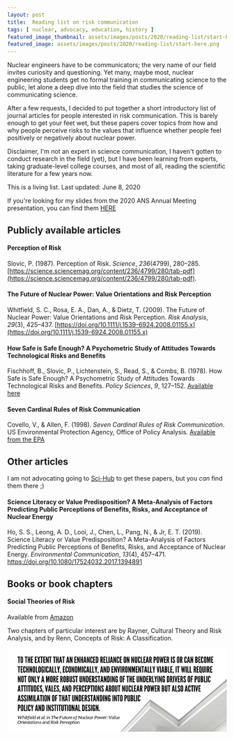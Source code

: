 ```yaml
---
layout: post
title:  Reading list on risk communication
tags: [ nuclear, advocacy, education, history ]
featured_image_thumbnail: assets/images/posts/2020/reading-list/start-here.png
featured_image: assets/images/posts/2020/reading-list/start-here.png
---
```


Nuclear engineers have to be communicators; the very name of our field invites curiosity and questioning. Yet many, maybe most, nuclear engineering students get no formal training in communicating science to the public, let alone a deep dive into the field that studies the science of communicating science.

After a few requests, I decided to put together a short introductory list of journal articles for people interested in risk communication. This is barely enough to get your feet wet, but these papers cover topics from how and why people perceive risks to the values that influence whether people feel positively or negatively about nuclear power.

Disclaimer, I'm not an expert in science communication, I haven't gotten to conduct research in the field (yet), but I have been learning from experts, taking graduate-level college courses, and most of all, reading the scientific literature for a few years now.

This is a living list. Last updated: June 8, 2020

If you're looking for my slides from the 2020 ANS Annual Meeting presentation, you can find them [HERE](https://nuclearkatie.com/mummah_risk_society.pdf)

## Publicly available articles

#### Perception of Risk
Slovic, P. (1987). Perception of Risk. *Science*, *236*(4799), 280–285. [https://science.sciencemag.org/content/236/4799/280/tab-pdf](https://science.sciencemag.org/content/236/4799/280/tab-pdf).

#### The Future of Nuclear Power: Value Orientations and Risk Perception
Whitfield, S. C., Rosa, E. A., Dan, A., & Dietz, T. (2009). The Future of Nuclear Power: Value Orientations and Risk Perception. *Risk Analysis*, *29*(3), 425–437. [https://doi.org/10.1111/j.1539-6924.2008.01155.x](https://doi.org/10.1111/j.1539-6924.2008.01155.x)

#### How Safe is Safe Enough? A Psychometric Study of Attitudes Towards Technological Risks and Benefits
Fischhoff, B., Slovic, P., Lichtenstein, S., Read, S., & Combs, B. (1978). How Safe is Safe Enough? A Psychometric Study of Attitudes Towards Technological Risks and Benefits. *Policy Sciences*, *9*, 127–152. [Available here](https://www.cmu.edu/epp/people/faculty/research/PS%20FSLRC%20HowSafe.pdf)


#### Seven Cardinal Rules of Risk Communication
Covello, V., & Allen, F. (1998). *Seven Cardinal Rules of Risk Communication*. US Environmental Protection Agency, Office of Policy Analysis. [Available from the EPA](https://www.orau.gov/cdcynergy/erc/Content/activeinformation/resources/EPA_Seven_Cardinal_Rules.pdf)

## Other articles
I am not advocating going to [Sci-Hub](https://en.wikipedia.org/wiki/Sci-Hub) to get these papers, but you *can* find them there ;)

#### Science Literacy or Value Predisposition? A Meta-Analysis of Factors Predicting Public Perceptions of Benefits, Risks, and Acceptance of Nuclear Energy
Ho, S. S., Leong, A. D., Looi, J., Chen, L., Pang, N., & Jr, E. T. (2019). Science Literacy or Value Predisposition? A Meta-Analysis of Factors Predicting Public Perceptions of Benefits, Risks, and Acceptance of Nuclear Energy. *Environmental Communication*, *13*(4), 457–471. https://doi.org/10.1080/17524032.2017.1394891

## Books or book chapters

#### Social Theories of Risk
Available from [Amazon](https://www.amazon.com/Social-Theories-Risk-Sheldon-Krimsky/dp/0275943178)

Two chapters of particular interest are by Rayner, Cultural Theory and Risk Analysis, and by Renn, Concepts of Risk: A Classification.


![](assets/images/posts/2020/reading-list/future_of_nuclear.png#wide)

<meta name="twitter:card" content="summary" />
<meta name="twitter:site" content="@nuclearkatie" />
<meta name="twitter:title" content="Reading list on risk communication" />
<meta name="twitter:description" content="Nuclear engineers have to be communicators; the very name of our field invites curiosity and questioning. Yet many, maybe most, nuclear engineering students get no formal training in communicating science to the public, let alone a deep dive into the field that studies the science of communicating science.
After a few requests, I decided to put together a short introductory list of journal articles for people interested in risk communication. This is barely enough to get your feet wet, but these papers cover topics from how and why people perceive risks to the values that influence whether people feel positively or negatively about nuclear power." />
<meta name="twitter:image" content="https://nuclearkatie.github.io/assets/images/posts/2020/reading-list/start-here.png" />
